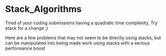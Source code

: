 # Stack_Algorithms

Tired of your coding submissions having a quadratic time complexity, Try stack for a change ;)

Here are a few problems that may not seem to be directly using stacks, but can be manipulated into being made work using stacks with a serious performance boost
